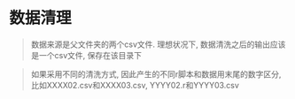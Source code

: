 # 数据清理

> 数据来源是父文件夹的两个csv文件. 理想状况下, 数据清洗之后的输出应该是一个csv文件, 保存在该目录下

> 如果采用不同的清洗方式, 因此产生的不同r脚本和数据用末尾的数字区分, 比如XXXX02.csv和XXXX03.csv, YYYY02.r和YYYY03.csv